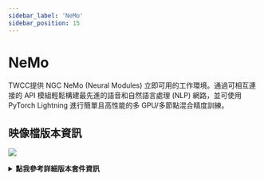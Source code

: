 ```yaml
---
sidebar_label: 'NeMo'
sidebar_position: 15
---
```



# NeMo


TWCC提供 NGC NeMo (Neural Modules) 立即可用的工作環境。通過可相互連接的 API 模組輕鬆構建最先進的語音和自然語言處理 (NLP) 網路，並可使用 PyTorch Lightning 進行簡單且高性能的多 GPU/多節點混合精度訓練。

## <span class="ccsimglist">映像檔版本資訊</span> <i class="fa fa-sticky-note" aria-hidden="true"></i>

![](https://cos.twcc.ai/SYS-MANUAL/uploads/upload_2e3dc086621f4ec1952ea0f665061a71.png)





<details class="docspoiler">

<summary><b>點我參考詳細版本套件資訊</b></summary>

- [NGC NeMo](https://catalog.ngc.nvidia.com/orgs/nvidia/containers/nemo) 

</details>

